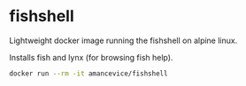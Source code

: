 # fishshell

Lightweight docker image running the fishshell on alpine linux.

Installs fish and lynx (for browsing fish help).

```bash
docker run --rm -it amancevice/fishshell
```
